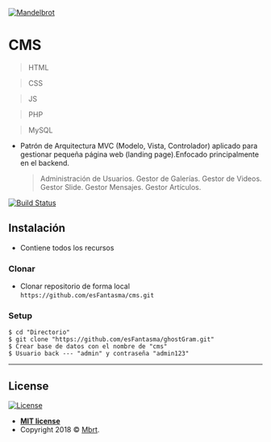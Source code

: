 <a href="http://fantasma.io"><img src="https://mandelbrot.mx/img/brand/top_logo.png" title="Mandelbrot" alt="Mandelbrot"></a>

<!-- [![FVCproductions](https://avatars1.githubusercontent.com/u/4284691?v=3&s=200)](http://fvcproductions.com) -->


# CMS

> HTML

> CSS

> JS

> PHP

> MySQL

- Patrón de Arquitectura MVC (Modelo, Vista, Controlador) aplicado para gestionar pequeña página web (landing page).Enfocado principalmente en el backend.

	> Administración de Usuarios.
	> Gestor de Galerías.
	> Gestor de Videos.
	> Gestor Slide.
	> Gestor Mensajes.
	> Gestor Artículos.

[![Build Status](http://img.shields.io/travis/badges/badgerbadgerbadger.svg?style=flat-square)](https://travis-ci.org/badges/badgerbadgerbadger)

## Instalación

- Contiene todos los recursos

### Clonar

- Clonar repositorio de forma local `https://github.com/esFantasma/cms.git`

### Setup


```shell
$ cd "Directorio"
$ git clone "https://github.com/esFantasma/ghostGram.git"
$ Crear base de datos con el nombre de "cms"
$ Usuario back --- "admin" y contraseña "admin123"
```

---

## License

[![License](http://img.shields.io/:license-mit-blue.svg?style=flat-square)](http://badges.mit-license.org)

- **[MIT license](http://opensource.org/licenses/mit-license.php)**
- Copyright 2018 © <a href="http://mandelbrot.mx" target="_blank">Mbrt</a>.
